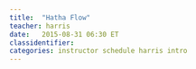 ```yaml
---
title:  "Hatha Flow"
teacher: harris
date:   2015-08-31 06:30 ET
classidentifier: 
categories: instructor schedule harris intro
---
```

